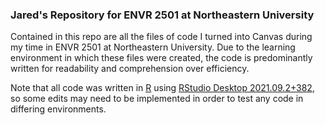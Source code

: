 ### Jared's Repository for ENVR 2501 at Northeastern University
Contained in this repo are all the files of code I turned into Canvas during my time in ENVR 2501 at Northeastern University. Due to the learning environment in which these files were created, the code is predominantly written for readability and comprehension over efficiency.

Note that all code was written in [R](https://www.r-project.org/) using [RStudio Desktop 2021.09.2+382](https://www.rstudio.com/products/rstudio/download/#download), so some edits may need to be implemented in order to test any code in differing environments.
